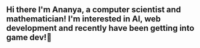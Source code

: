 ## Hi there I'm Ananya, a computer scientist and mathematician! I'm interested in AI, web development and recently have been getting into game dev!👋

